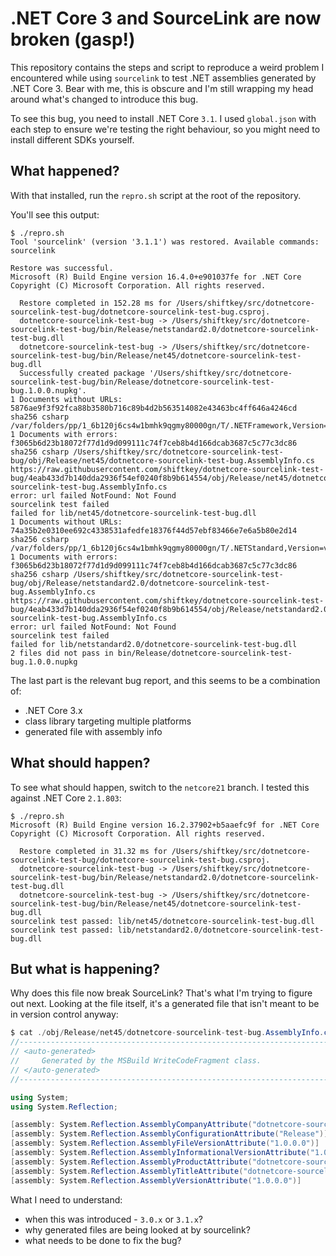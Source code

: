 # .NET Core 3 and SourceLink are now broken (gasp!)

This repository contains the steps and script to reproduce a weird problem I
encountered while using `sourcelink` to test .NET assemblies generated by .NET
Core 3. Bear with me, this is obscure and I'm still wrapping my head around
what's changed to introduce this bug.

To see this bug, you need to install .NET Core `3.1`. I used `global.json` with
each step to ensure we're testing the right behaviour, so you might need to
install different SDKs yourself.

## What happened?

With that installed, run the `repro.sh` script at the root of the repository.

You'll see this output:

```
$ ./repro.sh
Tool 'sourcelink' (version '3.1.1') was restored. Available commands: sourcelink

Restore was successful.
Microsoft (R) Build Engine version 16.4.0+e901037fe for .NET Core
Copyright (C) Microsoft Corporation. All rights reserved.

  Restore completed in 152.28 ms for /Users/shiftkey/src/dotnetcore-sourcelink-test-bug/dotnetcore-sourcelink-test-bug.csproj.
  dotnetcore-sourcelink-test-bug -> /Users/shiftkey/src/dotnetcore-sourcelink-test-bug/bin/Release/netstandard2.0/dotnetcore-sourcelink-test-bug.dll
  dotnetcore-sourcelink-test-bug -> /Users/shiftkey/src/dotnetcore-sourcelink-test-bug/bin/Release/net45/dotnetcore-sourcelink-test-bug.dll
  Successfully created package '/Users/shiftkey/src/dotnetcore-sourcelink-test-bug/bin/Release/dotnetcore-sourcelink-test-bug.1.0.0.nupkg'.
1 Documents without URLs:
5876ae9f3f92fca88b3580b716c89b4d2b563514082e43463bc4ff646a4246cd sha256 csharp /var/folders/pp/1_6b120j6cs4w1bmhk9qgmy80000gn/T/.NETFramework,Version=v4.5.AssemblyAttributes.cs
1 Documents with errors:
f3065b6d23b18072f77d1d9d099111c74f7ceb8b4d166dcab3687c5c77c3dc86 sha256 csharp /Users/shiftkey/src/dotnetcore-sourcelink-test-bug/obj/Release/net45/dotnetcore-sourcelink-test-bug.AssemblyInfo.cs
https://raw.githubusercontent.com/shiftkey/dotnetcore-sourcelink-test-bug/4eab433d7b140dda2936f54ef0240f8b9b614554/obj/Release/net45/dotnetcore-sourcelink-test-bug.AssemblyInfo.cs
error: url failed NotFound: Not Found
sourcelink test failed
failed for lib/net45/dotnetcore-sourcelink-test-bug.dll
1 Documents without URLs:
74a35b2e0310ee692c4338531afedfe18376f44d57ebf83466e7e6a5b80e2d14 sha256 csharp /var/folders/pp/1_6b120j6cs4w1bmhk9qgmy80000gn/T/.NETStandard,Version=v2.0.AssemblyAttributes.cs
1 Documents with errors:
f3065b6d23b18072f77d1d9d099111c74f7ceb8b4d166dcab3687c5c77c3dc86 sha256 csharp /Users/shiftkey/src/dotnetcore-sourcelink-test-bug/obj/Release/netstandard2.0/dotnetcore-sourcelink-test-bug.AssemblyInfo.cs
https://raw.githubusercontent.com/shiftkey/dotnetcore-sourcelink-test-bug/4eab433d7b140dda2936f54ef0240f8b9b614554/obj/Release/netstandard2.0/dotnetcore-sourcelink-test-bug.AssemblyInfo.cs
error: url failed NotFound: Not Found
sourcelink test failed
failed for lib/netstandard2.0/dotnetcore-sourcelink-test-bug.dll
2 files did not pass in bin/Release/dotnetcore-sourcelink-test-bug.1.0.0.nupkg
```

The last part is the relevant bug report, and this seems to be a combination of:

 - .NET Core 3.x
 - class library targeting multiple platforms
 - generated file with assembly info

## What should happen?

To see what should happen, switch to the `netcore21` branch. I tested this
against .NET Core `2.1.803`:

```
$ ./repro.sh
Microsoft (R) Build Engine version 16.2.37902+b5aaefc9f for .NET Core
Copyright (C) Microsoft Corporation. All rights reserved.

  Restore completed in 31.32 ms for /Users/shiftkey/src/dotnetcore-sourcelink-test-bug/dotnetcore-sourcelink-test-bug.csproj.
  dotnetcore-sourcelink-test-bug -> /Users/shiftkey/src/dotnetcore-sourcelink-test-bug/bin/Release/netstandard2.0/dotnetcore-sourcelink-test-bug.dll
  dotnetcore-sourcelink-test-bug -> /Users/shiftkey/src/dotnetcore-sourcelink-test-bug/bin/Release/net45/dotnetcore-sourcelink-test-bug.dll
sourcelink test passed: lib/net45/dotnetcore-sourcelink-test-bug.dll
sourcelink test passed: lib/netstandard2.0/dotnetcore-sourcelink-test-bug.dll
```

## But what is happening?

Why does this file now break SourceLink? That's what I'm trying to figure out
next. Looking at the file itself, it's a generated file that isn't meant to be
in version control anyway:

```c#
$ cat ./obj/Release/net45/dotnetcore-sourcelink-test-bug.AssemblyInfo.cs
//------------------------------------------------------------------------------
// <auto-generated>
//     Generated by the MSBuild WriteCodeFragment class.
// </auto-generated>
//------------------------------------------------------------------------------

using System;
using System.Reflection;

[assembly: System.Reflection.AssemblyCompanyAttribute("dotnetcore-sourcelink-test-bug")]
[assembly: System.Reflection.AssemblyConfigurationAttribute("Release")]
[assembly: System.Reflection.AssemblyFileVersionAttribute("1.0.0.0")]
[assembly: System.Reflection.AssemblyInformationalVersionAttribute("1.0.0+ce516c72cbc60038c9c879798b69ea526fe0fd7b")]
[assembly: System.Reflection.AssemblyProductAttribute("dotnetcore-sourcelink-test-bug")]
[assembly: System.Reflection.AssemblyTitleAttribute("dotnetcore-sourcelink-test-bug")]
[assembly: System.Reflection.AssemblyVersionAttribute("1.0.0.0")]
```

What I need to understand:

 - when this was introduced - `3.0.x` or `3.1.x`?
 - why generated files are being looked at by sourcelink?
 - what needs to be done to fix the bug?
